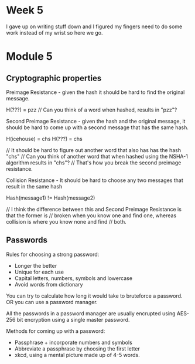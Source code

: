 # Week 5

I gave up on writing stuff down and I figured my fingers need to do some work instead of my 
wrist so here we go.

# Module 5

## Cryptographic properties
Preimage Resistance - given the hash it should be hard to find the original message.

H(???) = pzz
// Can you think of a word when hashed, results in "pzz"?

Second Preimage Resistance - given the hash and the original message, it should be hard to come
up with a second message that has the same hash.

H(icehouse) = chs
H(???) = chs

// It should be hard to figure out another word that also has has the hash "chs"
// Can you think of another word that when hashed using the NSHA-1 algorithm results in "chs"?
// That's how you break the second preimage resistance.

Collision Resistance - It should be hard to choose any two messages that result in the same hash

Hash(message1) != Hash(message2)

// I think the difference between this and Second Preimage Resistance is that the former is 
// broken when you know one and find one, whereas collision is where you know none and find
// both.

## Passwords

Rules for choosing a strong password:
- Longer the better
- Unique for each use
- Capital letters, numbers, symbols and lowercase
- Avoid words from dictionary

You can try to calculate how long it would take to bruteforce a password. OR you can use a
password manager.


All the passwords in a password manager are usually encrupted using AES-256 bit encryption using
a single master password.

Methods for coming up with a password:
- Passphrase + incorporate numbers and symbols
- Abbreviate a passphrase by choosing the first letter
- xkcd, using a mental picture made up of 4-5 words.



